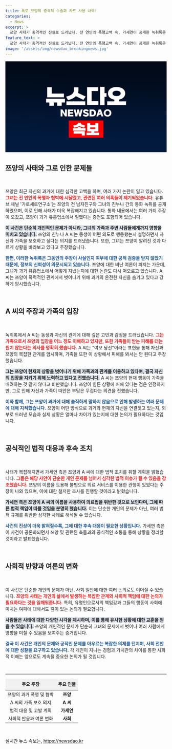 ```yaml
---
title: 폭로 쯔양의 충격적 수술과 카드 사용 내역!
categories:
  - News
excerpt: >
  쯔양 사태가 충격적인 진실로 드러났다. 전 연인의 폭행고백 속, 가세연이 공개한 녹취록은 그가 타인의 명의로 수술과 탈세를 했다는 주장을 담고 있다. 가족을 보호하고자 하는 A 씨의 폭로는 과연 의도의 진실일까? 클릭해 진실을 확인하세요!
feature_text: >
  쯔양 사태가 충격적인 진실로 드러났다. 전 연인의 폭행고백 속, 가세연이 공개한 녹취록은 그가 타인의 명의로 수술과 탈세를 했다는 주장을 담고 있다. 가족을 보호하고자 하는 A 씨의 폭로는 과연 의도의 진실일까? 클릭해 진실을 확인하세요!
image: '/assets/img/newsdao_breakingnews.jpg'
---
```


<p><img src="/assets/img/newsdao_breakingnews.jpg" alt="flaretime 속보" /></p>

<h2 data-ke-size="size26">쯔양의 사태와 그로 인한 문제들</h2>

<p data-ke-size="size16">&nbsp;</p>

<p>쯔양은 최근 자신의 과거에 대한 심각한 고백을 하며, 여러 가지 논란이 일고 있습니다. <b><span style="color: #ee2323;">그녀는 전 연인의 폭행과 협박에 시달렸고, 관련된 여러 의혹들이 제기되었습니다.</span></b> 유튜브 채널 '가로세로연구소'는 쯔양의 전 남자친구와 그녀의 친누나 간의 통화 녹취를 공개하였으며, 이로 인해 사태가 더욱 복잡해지고 있습니다. 통화 내용에서는 여러 가지 주장이 오갔고, 쯔양이 과거 유흥업소에서 일했다는 증언도 포함되어 있습니다. </p>

<p><b><span style="background-color: #21538527;">이 사건은 단순히 개인적인 문제가 아니라, 그녀의 가족과 주변 사람들에게까지 영향을 미치고 있습니다.</span></b> 쯔양의 친누나 A 씨는 동생이 어떤 의도로 행동했는지 설명하면서 자신과 가족을 보호하고 싶다는 의지를 드러냈습니다. 또한, 그녀는 쯔양이 알려진 것과 다르게 상황을 바라보고 있다고 주장했습니다. </p>

<p><b><span style="color: #1a5490;">한편, 이러한 녹취록은 그동안의 주장이 사실인지 여부에 대한 공적 검증을 받지 않았기 때문에, 정보의 신뢰성이 의문시되고 있습니다.</span></b> 쯔양에 대한 비난 여론이 퍼지는 가운데, 그녀가 과거 유흥업소에서 어떻게 지냈는지에 대한 논란도 다시 떠오르고 있습니다. A 씨는 쯔양이 폭력적인 관계에서 벗어나기 위해 과거의 온전한 자신을 숨기고 있다고 강하게 암시했습니다.</p>

<p data-ke-size="size16">&nbsp;</p>

<h2 data-ke-size="size26">A 씨의 주장과 가족의 입장</h2>

<p data-ke-size="size16">&nbsp;</p>

<p>녹취록에서 A 씨는 동생과 자신의 관계에 대해 깊은 고민과 감정을 드러냈습니다. <b><span style="color: #ee2323;">그는 가족으로서 쯔양의 입장을 어느 정도 이해하고 있지만, 또한 가족들이 받는 피해를 더는 원치 않는다는 의사를 명확히 했습니다.</span></b> A 씨는 "여보 당신"이라는 표현을 통해 자신과 쯔양의 복잡한 관계를 암시하며, 가족들 또한 이 상황에서 피해를 봐서는 안 된다고 주장했습니다. </p>

<p><b><span style="background-color: #21538527;">그는 쯔양이 현재의 상황을 벗어나기 위해 가족과의 관계를 이용하고 있다며, 결국 자신의 입장을 지키기 위해 노력하고 있다고 전했습니다.</span></b> A 씨는 쯔양의 현재 행동이 가족을 배려하는 것 같지 않다고 비판했습니다. 쯔양이 힘든 상황에 처해 있다는 점은 인정하지만, 그로 인해 자신과 가족이 떠안은 부담은 무겁다는 의견을 전했습니다. </p>

<p><b><span style="color: #1a5490;">이와 함께, 그는 쯔양이 과거에 대해 솔직하게 말하지 않음으로 인해 발생하는 여러 문제에 대해 지적했습니다.</span></b> 쯔양이 어떤 방식으로 과거와 현재의 자신을 연결짓고 있는지, 외부로 드러낸 모습과 실제 상황은 얼마나 차이가 있는지에 대한 논의가 필요하다는 것입니다.</p>

<p data-ke-size="size16">&nbsp;</p>

<h2 data-ke-size="size26">공식적인 법적 대응과 후속 조치</h2>

<p data-ke-size="size16">&nbsp;</p>

<p>사태가 복잡해지면서 가세연 측은 쯔양과 A 씨에 대한 법적 조치를 취할 계획을 밝혔습니다. <b><span style="color: #ee2323;">그들은 해당 사안이 단순한 개인 문제를 넘어서 심각한 법적 이슈가 될 수 있음을 강조했습니다.</span></b> 쯔양의 이름을 도용해 불법으로 의료 서비스를 이용한 관행이 있었다는 주장이 나와 있으며, 이에 대한 철저한 조사를 진행할 것이라고 밝혔습니다. </p>

<p><b><span style="background-color: #21538527;">가세연 측은 쯔양이 A 씨의 이름을 사용하여 의료법을 위반한 것으로 보인다며, 그에 따른 법적 책임이 따를 것임을 분명히 했습니다.</span></b> 이는 단순한 개인의 문제가 아닌, 여러 법적 규제를 위반한 심각한 사례로 해석될 수 있습니다. </p>

<p><b><span style="color: #1a5490;">사건의 진상이 더욱 밝혀질수록, 그에 대한 후속 대응이 필요한 상황입니다.</span></b> 가세연 측은 이 사건이 공론화되면서 쯔양 및 관련된 측들과의 공식적인 소통을 통해 상황을 정리할 것이라고 발표했습니다.</p>

<p data-ke-size="size16">&nbsp;</p>

<h2 data-ke-size="size26">사회적 반향과 여론의 변화</h2>

<p data-ke-size="size16">&nbsp;</p>

<p>이 사건은 단순한 개인의 문제가 아닌, 사회 일반에 대한 여러 논의로도 이어질 수 있습니다. <b><span style="color: #ee2323;">쯔양의 사태는 개인의 삶에서 발생하는 복잡한 관계와 사회적 책임에 대한 논의가 필요하다는 것을 일깨워줍니다.</span></b> 특히, 유명인으로서의 책임감과 그들의 행동이 사회에 미치는 여파에 대해서도 깊이 있는 논의가 필요합니다.</p>

<p><b><span style="background-color: #21538527;">사람들은 사태에 대한 다양한 시각을 제시하며, 이를 통해 유사한 상황에 대한 교훈을 얻을 수 있습니다.</span></b> 쯔양의 개인적인 문제가 단순히 그녀의 문제에서 벗어나 여러 사람에게 영향을 미칠 수 있음을 보여주는 증거입니다. </p>

<p><b><span style="color: #1a5490;">결국 이 사건은 개인의 문제와 공적인 문제를 아우르는 복잡한 의제를 던지며, 사회 전반에 대한 성찰을 요구하고 있습니다.</span></b> 각 개인이 지니는 경험과 가치관의 차이를 통한 사회적 이해는 앞으로도 계속될 중요한 논의가 될 것입니다.</p>

<p data-ke-size="size16">&nbsp;</p>

<hr>

<table style="width: 100%; border-collapse: collapse;">
  <thead>
    <tr>
      <td style="text-align: center; height: 30px; background-color: #f1f1f1;"><b>주요 주장</b></td>
      <td style="text-align: center; height: 30px; background-color: #f1f1f1;"><b>주요 인물</b></td>
    </tr>
  </thead>
  <tbody>
    <tr>
      <td style="text-align: center; height: 17px;">쯔양의 과거 폭행 및 협박</td>
      <td style="text-align: center; height: 17px;"><b>쯔양</b></td>
    </tr>
    <tr>
      <td style="text-align: center; height: 17px;">A 씨의 가족 보호 의지</td>
      <td style="text-align: center; height: 17px;"><b>A 씨</b></td>
    </tr>
    <tr>
      <td style="text-align: center; height: 17px;">법적 대응 및 고발 계획</td>
      <td style="text-align: center; height: 17px;"><b>가세연</b></td>
    </tr>
    <tr>
      <td style="text-align: center; height: 17px;">사회적 반응과 여론 변화</td>
      <td style="text-align: center; height: 17px;"><b>사회</b></td>
    </tr>
  </tbody>
</table>

<p data-ke-size="size16">&nbsp;</p>
실시간 뉴스 속보는, <a href="https://newsdao.kr" rel="dofollow">https://newsdao.kr</a>


